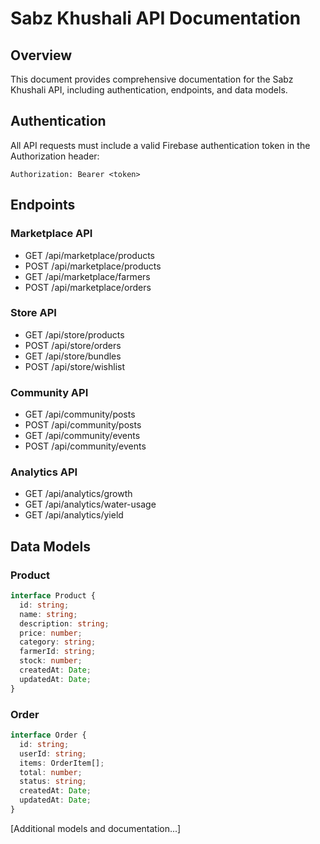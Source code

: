 # Sabz Khushali API Documentation

## Overview
This document provides comprehensive documentation for the Sabz Khushali API, including authentication, endpoints, and data models.

## Authentication
All API requests must include a valid Firebase authentication token in the Authorization header:

```
Authorization: Bearer <token>
```

## Endpoints

### Marketplace API
- GET /api/marketplace/products
- POST /api/marketplace/products
- GET /api/marketplace/farmers
- POST /api/marketplace/orders

### Store API
- GET /api/store/products
- POST /api/store/orders
- GET /api/store/bundles
- POST /api/store/wishlist

### Community API
- GET /api/community/posts
- POST /api/community/posts
- GET /api/community/events
- POST /api/community/events

### Analytics API
- GET /api/analytics/growth
- GET /api/analytics/water-usage
- GET /api/analytics/yield

## Data Models

### Product
```typescript
interface Product {
  id: string;
  name: string;
  description: string;
  price: number;
  category: string;
  farmerId: string;
  stock: number;
  createdAt: Date;
  updatedAt: Date;
}
```

### Order
```typescript
interface Order {
  id: string;
  userId: string;
  items: OrderItem[];
  total: number;
  status: string;
  createdAt: Date;
  updatedAt: Date;
}
```

[Additional models and documentation...]